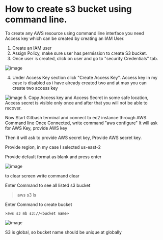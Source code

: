 # How to create s3 bucket using command line.

To create any AWS resource using command line interface you need Access key which can be created by creating an IAM User.
  1. Create an IAM user
  2. Assign Policy, make sure user has permission to create S3 bucket.
  3. Once user is created, click on user and go to "security Credentials" tab.
  
  ![image](https://user-images.githubusercontent.com/124074473/225457975-680aa7b6-f544-469e-b5fa-3fe0b82169a4.png)

  4. Under Access Key section click "Create Access Key". Access key in my case is disabled as i have already created two and at max you can create two access key
  
  ![image](https://user-images.githubusercontent.com/124074473/225458135-150370b9-1e30-4ff3-9bc7-4a956cad8947.png)
  5. Copy Access key and Access Secret in some safe location, Access secret is visible only once and after that you will not be able to recover.
 
 
  Now Start Gitbash terminal and connect to ec2 instance through AWS Command line
  Once Connected, write command  "aws configure"
  It will ask for AWS Key, provide AWS key
  
  Then it will ask to provide AWS secret key, Provide AWS secret key.
  
  Provide region, in my case I selected us-east-2
  
  Provide default format as blank and press enter
  
  ![image](https://user-images.githubusercontent.com/124074473/225459445-0222cbd8-3b9f-48ea-b463-662204be9bcb.png)

 to clear screen write command clear
 
 Enter Command to see all listed s3 bucket
   >aws s3 ls
   
   Enter Command to create bucket
   
    >aws s3 mb s3://<bucket name>
  
  ![image](https://user-images.githubusercontent.com/124074473/225459817-705c4c4a-a3d6-467f-838d-db9951a7e148.png)

  S3 is global, so bucket name should be unique at globally
